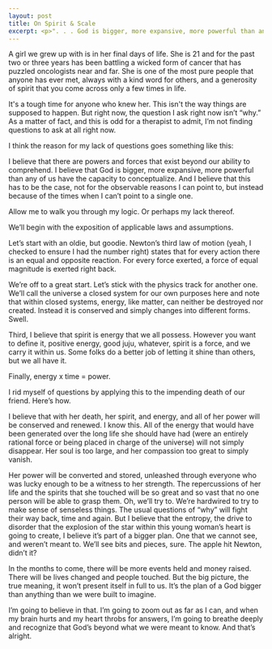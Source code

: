```yaml
---
layout: post
title: On Spirit & Scale
excerpt: <p>". . . God is bigger, more expansive, more powerful than any of us have the capacity to conceptualize. And I believe that this has to be the case, not for the observable reasons I can point to, but instead because of the times when I can’t point to a single one."</p>
---
```


A girl we grew up with is in her final days of life. She is 21 and for the past two or three years has been battling a wicked form of cancer that has puzzled oncologists near and far. She is one of the most pure people that anyone has ever met, always with a kind word for others, and a generosity of spirit that you come across only a few times in life.

It's a tough time for anyone who knew her. This isn't the way things are supposed to happen. But right now, the question I ask right now isn’t “why.” As a matter of fact, and this is odd for a therapist to admit, I’m not finding questions to ask at all right now.

I think the reason for my lack of questions goes something like this:

I believe that there are powers and forces that exist beyond our ability to comprehend. I believe that God is bigger, more expansive, more powerful than any of us have the capacity to conceptualize. And I believe that this has to be the case, not for the observable reasons I can point to, but instead because of the times when I can’t point to a single one.

Allow me to walk you through my logic. Or perhaps my lack thereof.

We’ll begin with the exposition of applicable laws and assumptions.

Let’s start with an oldie, but goodie. Newton’s third law of motion (yeah, I checked to ensure I had the number right) states that for every action there is an equal and opposite reaction. For every force exerted, a force of equal magnitude is exerted right back.

We’re off to a great start. Let’s stick with the physics track for another one. We’ll call the universe a closed system for our own purposes here and note that within closed systems, energy, like matter, can neither be destroyed nor created. Instead it is conserved and simply changes into different forms. Swell.

Third, I believe that spirit is energy that we all possess. However you want to define it, positive energy, good juju, whatever, spirit is a force, and we carry it within us. Some folks do a better job of letting it shine than others, but we all have it.

Finally, energy x time = power.

I rid myself of questions by applying this to the impending death of our friend. Here’s how.

I believe that with her death, her spirit, and energy, and all of her power will be conserved and renewed. I know this. All of the energy that would have been generated over the long life she should have had (were an entirely rational force or being placed in charge of the universe) will not simply disappear. Her soul is too large, and her compassion too great to simply vanish.

Her power will be converted and stored, unleashed through everyone who was lucky enough to be a witness to her strength. The repercussions of her life and the spirits that she touched will be so great and so vast that no one person will be able to grasp them. Oh, we’ll try to. We’re hardwired to try to make sense of senseless things. The usual questions of “why” will fight their way back, time and again. But I believe that the entropy, the drive to disorder that the explosion of the star within this young woman’s heart is going to create, I believe it’s part of a bigger plan. One that we cannot see, and weren’t meant to. We’ll see bits and pieces, sure. The apple hit Newton, didn’t it?

In the months to come, there will be more events held and money raised. There will be lives changed and people touched. But the big picture, the true meaning, it won’t present itself in full to us. It’s the plan of a God bigger than anything than we were built to imagine.

I’m going to believe in that. I’m going to zoom out as far as I can, and when my brain hurts and my heart throbs for answers, I’m going to breathe deeply and recognize that God’s beyond what we were meant to know. And that’s alright.
